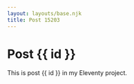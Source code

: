 ```yaml
---
layout: layouts/base.njk
title: Post 15203
---
```


# Post {{ id }}

This is post {{ id }} in my Eleventy project.
